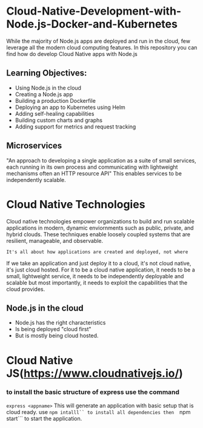 # Cloud-Native-Development-with-Node.js-Docker-and-Kubernetes
While the majority of Node.js apps are deployed and run in the cloud, few leverage all the modern cloud computing features. In this repository you can find how do develop Cloud Native apps with Node.js

## Learning Objectives:
- Using Node.js in the cloud
- Creating a Node.js app
- Building a production Dockerfile
- Deploying an app to Kubernetes using Helm
- Adding self-healing capabilities
- Building custom charts and graphs
- Adding support for metrics and request tracking

## Microservices
"An approach to developing a single application as a suite of small services, each running in its own process and communicating with lightweight mechanisms often an HTTP resource API"
This enables services to be independently scalable.

# Cloud Native Technologies
Cloud native technologies empower organizations to build and run scalable applications in modern, dynamic enviornments such as public, private, and hybrid clouds. These techniques enable loosely coupled systems that are resilient, manageable, and observable.

`It's all about how applications are created and deployed, not where`
 
 If we take an application and just deploy it to a cloud, it's not cloud native, it's just cloud hosted. For it to be a cloud native application, it needs to be a small, lightweight service, it needs to be independently deployable and scalable but most importantly, it needs to exploit the capabilities that the cloud provides.



## Node.js in the cloud
- Node.js has the right characteristics
- Is being deployed "cloud first"
- But is mostly being cloud hosted.

# Cloud Native JS(https://www.cloudnativejs.io/)


### to install the basic structure of express use the command 
```express <appname>```
This will generate an application with basic setup that is cloud ready.
use ```npm intalll`` to install all dependencies then 
```npm start``` to start the application.

